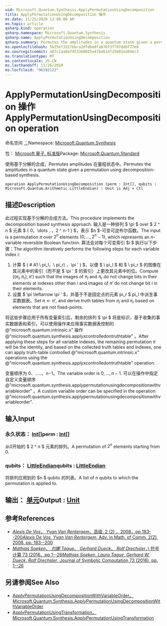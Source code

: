 ```yaml
---
uid: Microsoft.Quantum.Synthesis.ApplyPermutationUsingDecomposition
title: ApplyPermutationUsingDecomposition 操作
ms.date: 11/25/2020 12:00:00 AM
ms.topic: article
qsharp.kind: operation
qsharp.namespace: Microsoft.Quantum.Synthesis
qsharp.name: ApplyPermutationUsingDecomposition
qsharp.summary: Permutes the amplitudes in a quantum state given a permutation using decomposition-based synthesis.
ms.openlocfilehash: 5b25ef3327bbca2dfdbe8fa876f3f797dddf77e8
ms.sourcegitcommit: a87c1aa8e7453360025e47ba614f25b02ea84ec3
ms.translationtype: MT
ms.contentlocale: zh-CN
ms.lasthandoff: 11/26/2020
ms.locfileid: "96192122"
---
```

# <a name="applypermutationusingdecomposition-operation"></a><span data-ttu-id="6fd14-102">ApplyPermutationUsingDecomposition 操作</span><span class="sxs-lookup"><span data-stu-id="6fd14-102">ApplyPermutationUsingDecomposition operation</span></span>

<span data-ttu-id="6fd14-103">命名空间 [：](xref:Microsoft.Quantum.Synthesis)</span><span class="sxs-lookup"><span data-stu-id="6fd14-103">Namespace: [Microsoft.Quantum.Synthesis](xref:Microsoft.Quantum.Synthesis)</span></span>

<span data-ttu-id="6fd14-104">包： [Microsoft 量子. 标准版](https://nuget.org/packages/Microsoft.Quantum.Standard)</span><span class="sxs-lookup"><span data-stu-id="6fd14-104">Package: [Microsoft.Quantum.Standard](https://nuget.org/packages/Microsoft.Quantum.Standard)</span></span>


<span data-ttu-id="6fd14-105">使用基于分解的合成，Permutes amplitudes 在量程状态中。</span><span class="sxs-lookup"><span data-stu-id="6fd14-105">Permutes the amplitudes in a quantum state given a permutation using decomposition-based synthesis.</span></span>

```qsharp
operation ApplyPermutationUsingDecomposition (perm : Int[], qubits : Microsoft.Quantum.Arithmetic.LittleEndian) : Unit is Adj + Ctl
```


## <a name="description"></a><span data-ttu-id="6fd14-106">描述</span><span class="sxs-lookup"><span data-stu-id="6fd14-106">Description</span></span>

<span data-ttu-id="6fd14-107">此过程实现基于分解的合成方法。</span><span class="sxs-lookup"><span data-stu-id="6fd14-107">This procedure implements the decomposition based synthesis approach.</span></span>  <span data-ttu-id="6fd14-108">输入是一种排列 $ \pi $ over $ 2 ^ n $ 元素 $ \{ 0，\dots ..，2 ^ n-1 \} $，表示 $n $-可变可逆布尔函数。</span><span class="sxs-lookup"><span data-stu-id="6fd14-108">The input is a permutation $\pi$ over $2^n$ elements $\{0, \dots, 2^n-1\}$, which represents an $n$-variable reversible Boolean function.</span></span>
<span data-ttu-id="6fd14-109">算法会对每个可变索引 $i $ 执行以下步骤：</span><span class="sxs-lookup"><span data-stu-id="6fd14-109">The algorithm iteratively performs the following steps for each variable index $i$:</span></span>

1. <span data-ttu-id="6fd14-110">计算 $ ( # A1 \ pi_l，\ pi_r) ，\pi ' ) $，以便 $ \ pi_l $ 和 $ \ pi_r $ 的图像在其元素中的索引（而不是 $ \pi ' $ 的索引）上更改其元素中的位。</span><span class="sxs-lookup"><span data-stu-id="6fd14-110">Compute $((\pi_l, \pi_r), \pi')$ such that the images of $\pi_l$ and $\pi_r$ do not change bits in their elements at indexes other than $i$ and images of $\pi'$ do not change bit $i$ in their elements.</span></span>
2. <span data-ttu-id="6fd14-111">设置 $ \pi \leftarrow \pi ' $，并基于不是固定点的元素 pi_r $ pi_l 中派生事实数据表。</span><span class="sxs-lookup"><span data-stu-id="6fd14-111">Set $\pi \leftarrow \pi'$, and derive truth tables from $\pi_l$ and $\pi_r$ based on elements that are not fixed-points.</span></span>

<span data-ttu-id="6fd14-112">将这些步骤应用于所有变量索引后，剩余的排列 $ \pi $ 将是标识，基于收集的事实数据表和索引，可以使用操作来应用事实数据表控制的 @"microsoft.quantum.intrinsic.x" 操作 @"microsoft.quantum.synthesis.applyxcontrolledontruthtable" 。</span><span class="sxs-lookup"><span data-stu-id="6fd14-112">After applying these steps for all variable indexes, the remaining permutation $\pi$ will be the identity, and based on the collected truth tables and indexes, one can apply truth-table controlled @"microsoft.quantum.intrinsic.x" operations using the @"microsoft.quantum.synthesis.applyxcontrolledontruthtable" operation.</span></span>

<span data-ttu-id="6fd14-113">变量顺序为 $0、\dots ..、n-$1。</span><span class="sxs-lookup"><span data-stu-id="6fd14-113">The variable order is $0, \dots, n - 1$.</span></span>  <span data-ttu-id="6fd14-114">可以在操作中指定自定义变量顺序 @"microsoft.quantum.synthesis.applypermutationusingdecompositionwithvariableorder" 。</span><span class="sxs-lookup"><span data-stu-id="6fd14-114">A custom variable order can be specified in the operation @"microsoft.quantum.synthesis.applypermutationusingdecompositionwithvariableorder".</span></span>

## <a name="input"></a><span data-ttu-id="6fd14-115">输入</span><span class="sxs-lookup"><span data-stu-id="6fd14-115">Input</span></span>

### <a name="perm--int"></a><span data-ttu-id="6fd14-116">永久状态： [Int](xref:microsoft.quantum.lang-ref.int)[]</span><span class="sxs-lookup"><span data-stu-id="6fd14-116">perm : [Int](xref:microsoft.quantum.lang-ref.int)[]</span></span>

<span data-ttu-id="6fd14-117">从0开始的 $ 2 ^ n $ 元素的排列。</span><span class="sxs-lookup"><span data-stu-id="6fd14-117">A permutation of $2^n$ elements starting from 0.</span></span>


### <a name="qubits--littleendian"></a><span data-ttu-id="6fd14-118">qubits： [LittleEndian](xref:Microsoft.Quantum.Arithmetic.LittleEndian)</span><span class="sxs-lookup"><span data-stu-id="6fd14-118">qubits : [LittleEndian](xref:Microsoft.Quantum.Arithmetic.LittleEndian)</span></span>

<span data-ttu-id="6fd14-119">将排列应用到的 $n $ qubits 的列表。</span><span class="sxs-lookup"><span data-stu-id="6fd14-119">A list of $n$ qubits to which the permutation is applied to.</span></span>



## <a name="output--unit"></a><span data-ttu-id="6fd14-120">输出： [单元](xref:microsoft.quantum.lang-ref.unit)</span><span class="sxs-lookup"><span data-stu-id="6fd14-120">Output : [Unit](xref:microsoft.quantum.lang-ref.unit)</span></span>



## <a name="references"></a><span data-ttu-id="6fd14-121">参考</span><span class="sxs-lookup"><span data-stu-id="6fd14-121">References</span></span>

- [<span data-ttu-id="6fd14-122">*Alexis De Vos*， *Yvan Van Rentergem*，高级. 2 (2) ，2008，pp 183--200</span><span class="sxs-lookup"><span data-stu-id="6fd14-122">*Alexis De Vos*, *Yvan Van Rentergem*, Adv. in Math. of Comm. 2(2), 2008, pp. 183--200</span></span>](http://www.aimsciences.org/article/doi/10.3934/amc.2008.2.183)
- [<span data-ttu-id="6fd14-123">*Mathias Soeken*、 *刘娜 Tague*、 *Gerhard Dueck*、 *Rolf Drechsler*、) 符号计算 73 (2016、pp 1--26</span><span class="sxs-lookup"><span data-stu-id="6fd14-123">*Mathias Soeken*, *Laura Tague*, *Gerhard W. Dueck*, *Rolf Drechsler*, Journal of Symbolic Computation 73 (2016), pp. 1--26</span></span>](https://www.sciencedirect.com/science/article/pii/S0747717115000188?via%3Dihub)

## <a name="see-also"></a><span data-ttu-id="6fd14-124">另请参阅</span><span class="sxs-lookup"><span data-stu-id="6fd14-124">See Also</span></span>

- [<span data-ttu-id="6fd14-125">ApplyPermutationUsingDecompositionWithVariableOrder。</span><span class="sxs-lookup"><span data-stu-id="6fd14-125">Microsoft.Quantum.Synthesis.ApplyPermutationUsingDecompositionWithVariableOrder</span></span>](xref:Microsoft.Quantum.Synthesis.ApplyPermutationUsingDecompositionWithVariableOrder)
- [<span data-ttu-id="6fd14-126">ApplyPermutationUsingTransformation。</span><span class="sxs-lookup"><span data-stu-id="6fd14-126">Microsoft.Quantum.Synthesis.ApplyPermutationUsingTransformation</span></span>](xref:Microsoft.Quantum.Synthesis.ApplyPermutationUsingTransformation)